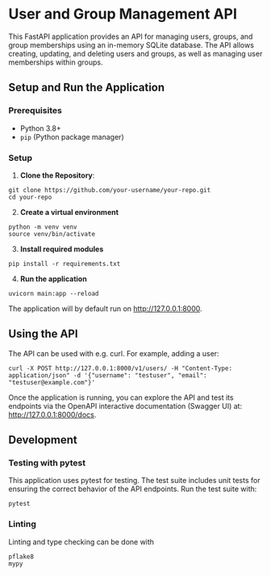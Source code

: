 # User and Group Management API

This FastAPI application provides an API for managing users, groups, and group memberships using an in-memory SQLite database. The API allows creating, updating, and deleting users and groups, as well as managing user memberships within groups.

## Setup and Run the Application

### Prerequisites

- Python 3.8+
- `pip` (Python package manager)

### Setup

1. **Clone the Repository**:

```
git clone https://github.com/your-username/your-repo.git
cd your-repo
```

2. **Create a virtual environment**

```
python -m venv venv
source venv/bin/activate
```

3. **Install required modules**

```
pip install -r requirements.txt
```

4. **Run the application**

```
uvicorn main:app --reload
```

The application will by default run on http://127.0.0.1:8000.

## Using the API

The API can be used with e.g. curl. For example, adding a user:

```
curl -X POST http://127.0.0.1:8000/v1/users/ -H "Content-Type: application/json" -d '{"username": "testuser", "email": "testuser@example.com"}'
```

Once the application is running, you can explore the API and test its endpoints via the OpenAPI interactive documentation (Swagger UI) at: http://127.0.0.1:8000/docs.

## Development
### Testing with pytest

This application uses pytest for testing. The test suite includes unit tests for ensuring the correct behavior of the API endpoints. Run the test suite with:

```
pytest
```

### Linting

Linting and type checking can be done with

```
pflake8
mypy
```


